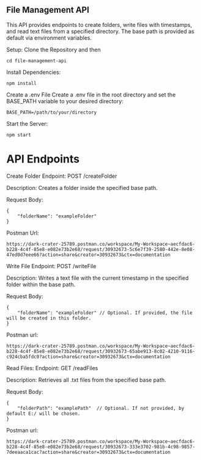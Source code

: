 ## File Management API
This API provides endpoints to create folders, write files with timestamps, and read text files from a specified directory. The base path is provided as default via environment variables.

Setup:
Clone the Repository and then
```
cd file-management-api
```

Install Dependencies:
```
npm install
```

Create a .env File Create a .env file in the root directory and set the BASE_PATH variable to your desired directory:
```
BASE_PATH=/path/to/your/directory
```

Start the Server:
```
npm start
```

# API Endpoints

Create Folder
Endpoint: POST /createFolder

Description: Creates a folder inside the specified base path.

Request Body:
```
{
    "folderName": "exampleFolder"
}
```

Postman Url:
```
https://dark-crater-25789.postman.co/workspace/My-Workspace~aecfdac6-b228-4c4f-85e8-e082e73b2e68/request/30932673-5c6e7f39-2580-442e-8e08-47ed0d7eee66?action=share&creator=30932673&ctx=documentation
```

Write File
Endpoint: POST /writeFile

Description: Writes a text file with the current timestamp in the specified folder within the base path.

Request Body:
```
{
    "folderName": "exampleFolder" // Optional. If provided, the file will be created in this folder.
}
```

Postman url:
```
https://dark-crater-25789.postman.co/workspace/My-Workspace~aecfdac6-b228-4c4f-85e8-e082e73b2e68/request/30932673-65abe913-8c02-4210-9116-c924cba5fdc0?action=share&creator=30932673&ctx=documentation
```

Read Files:
Endpoint: GET /readFiles

Description: Retrieves all .txt files from the specified base path.

Request Body:
```
{
    "folderPath": "examplePath"  // Optional. If not provided, by default E:/ will be chosen.
}

```

Postman url:
```
https://dark-crater-25789.postman.co/workspace/My-Workspace~aecfdac6-b228-4c4f-85e8-e082e73b2e68/request/30932673-333e3702-981b-4c98-9857-7deeaaca1cac?action=share&creator=30932673&ctx=documentation
```

